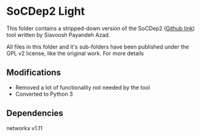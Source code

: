 # SoCDep2 Light

This folder contains a stripped-down version of the SoCDep2 ([Github link](https://github.com/siavooshpayandehazad/SoCDep2)) tool written by Siavoosh Payandeh Azad.

All files in this folder and it's sub-folders have been published under the GPL v2 license, like the original work. For more details

## Modifications

- Removed a lot of functionality not needed by the tool
- Converted to Python 3

## Dependencies

networkx v1.11
